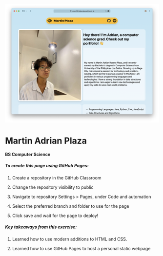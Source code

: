 ![webpage-sc](/assets/webpage-sc.png)

# Martin Adrian Plaza

#### **BS Computer Science**

*<a href="cmsc100-laboratory.github.io/exercise-2-html-and-css-martinrplaza/"></a>*

##### To create this page using GitHub Pages:

1. Create a repository in the GitHub Classroom

2. Change the repository visibility to public

3. Navigate to repository Settings > Pages, under Code and automation

4. Select the preferred branch and folder to use for the page

5. Click save and wait for the page to deploy! 
   
   

##### Key takeaways from this exercise:

1. Learned how to use modern additions to HTML and CSS.

2. Learned how to use GitHub Pages to host a personal static webpage




